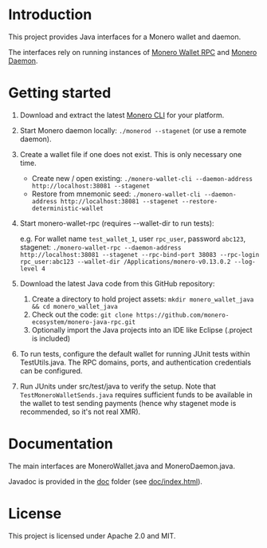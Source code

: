 # Introduction

This project provides Java interfaces for a Monero wallet and daemon.

The interfaces rely on running instances of [Monero Wallet RPC](https://getmonero.org/resources/developer-guides/wallet-rpc.html) and [Monero Daemon](https://getmonero.org/resources/developer-guides/daemon-rpc.html).

# Getting started

1. Download and extract the latest [Monero CLI](https://getmonero.org/downloads/) for your platform.
2. Start Monero daemon locally: `./monerod --stagenet` (or use a remote daemon).
3. Create a wallet file if one does not exist.  This is only necessary one time.
	- Create new / open existing: `./monero-wallet-cli --daemon-address http://localhost:38081 --stagenet`
	- Restore from mnemonic seed: `./monero-wallet-cli --daemon-address http://localhost:38081 --stagenet --restore-deterministic-wallet`
4. Start monero-wallet-rpc (requires --wallet-dir to run tests):
	
	e.g. For wallet name `test_wallet_1`, user `rpc_user`, password `abc123`, stagenet: `./monero-wallet-rpc --daemon-address http://localhost:38081 --stagenet --rpc-bind-port 38083 --rpc-login rpc_user:abc123 --wallet-dir /Applications/monero-v0.13.0.2 --log-level 4`
5. Download the latest Java code from this GitHub repository:
	1. Create a directory to hold project assets: `mkdir monero_wallet_java && cd monero_wallet_java`
	2. Check out the code: `git clone https://github.com/monero-ecosystem/monero-java-rpc.git`
	3. Optionally import the Java projects into an IDE like Eclipse (.project is included)
6. To run tests, configure the default wallet for running JUnit tests within TestUtils.java.  The RPC domains, ports, and authentication credentials can be configured.
7. Run JUnits under src/test/java to verify the setup.  Note that `TestMoneroWalletSends.java` requires sufficient funds to be available in the wallet to test sending payments (hence why stagenet mode is recommended, so it's not real XMR).

# Documentation

The main interfaces are MoneroWallet.java and MoneroDaemon.java.

Javadoc is provided in the [doc](doc) folder (see [doc/index.html](doc/index.html)).

# License

This project is licensed under Apache 2.0 and MIT.
